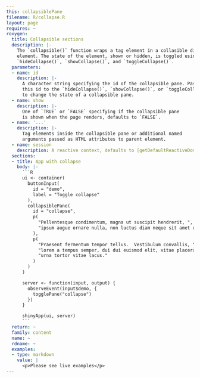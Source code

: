 ```yaml
---
this: collapsiblePane
filename: R/collapse.R
layout: page
requires: ~
roxygen:
  title: Collapsible sections
  description: |-
    The `collapsible()` function wraps a tag element in a collasible div
    element. The state of the element, shown or hidden, is toggled using
    `hideCollapse()`, `showCollapse()`, and `toggleCollapse()`.
  parameters:
  - name: id
    description: |-
      A character string specifying the id of the collapsible pane. Pass
      this id to the `hideCollapse()`, `showCollapse()`, or `toggleCollapse()`
      to change the state of a collapsible pane.
  - name: show
    description: |-
      One of `TRUE` or `FALSE` specifying if the collapsible pane
      is shown when the page renders, defaults to `FALSE`.
  - name: '...'
    description: |-
      Tag elements inside the collapsible pane or additional named
      arguments passed as HTML attributes to parent element.
  - name: session
    description: A reactive context, defaults to [getDefaultReactiveDomain()](/yonder/0.0.5/getDefaultReactiveDomain.html).
  sections:
  - title: App with collapse
    body: |-
      ```R
      ui <- container(
        buttonInput(
          id = "demo",
          label = "Toggle collapse"
        ),
        collapsiblePane(
          id = "collapse",
          p(
            "Pellentesque condimentum, magna ut suscipit hendrerit, ",
            "ipsum augue ornare nulla, non luctus diam neque sit amet urna."
          ),
          p(
            "Praesent fermentum tempor tellus.  Vestibulum convallis, ",
            "lorem a tempus semper, dui dui euismod elit, vitae placerat ",
            "urna tortor vitae lacus."
          )
        )
      )

      server <- function(input, output) {
        observeEvent(input$demo, {
          togglePane("collapse")
        })
      }

      shinyApp(ui, server)
      ```
  return: ~
  family: content
  name: ~
  rdname: ~
  examples:
  - type: markdown
    value: |
      <p>Please see live examples</p>
---
```

